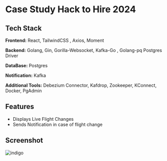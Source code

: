 
# Case Study Hack to Hire 2024





## Tech Stack

**Frontend:** React, TailwindCSS , Axios, Moment 

**Backend:** Golang, Gin, Gorilla-Websocket, Kafka-Go , Golang-pq Postgres Driver

**DataBase:** Postgres

**Notification:** Kafka

**Additional Tools:** Debezium Connector, Kafdrop, Zookeeper,
KConnect, Docker, PgAdmin






## Features

- Displays Live Flight Changes
- Sends Notification in case of flight change


## Screenshot
![indigo](https://github.com/user-attachments/assets/30991bd8-b257-4dce-b9c2-f4d80fd983bd)

